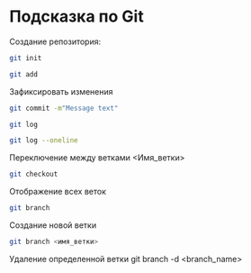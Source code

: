 # Подсказка по Git

Создание репозитория:
```sh
git init
```
```sh
git add
```
Зафиксировать изменения
```sh
git commit -m"Message text"
```
``` sh
git log
```
```sh
git log --oneline
```
Переключение между ветками <Имя_ветки>
``` sh
git checkout
```
Отображение всех веток
```sh
git branch
```

Создание новой ветки
```sh
git branch <имя_ветки>
```
Удаление определенной ветки
git branch -d <branch_name>
